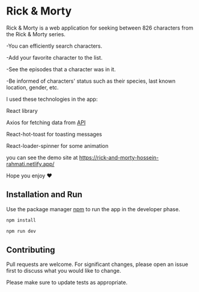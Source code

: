 # Rick & Morty

Rick & Morty is a web application for seeking between 826 characters from the Rick & Morty series.

-You can efficiently search characters.

-Add your favorite character to the list.

-See the episodes that a character was in it.

-Be informed of characters' status such as their species, last known location, gender, etc.



I used these technologies in the app:

React library

Axios for fetching data from [API](https://rickandmortyapi.com/)

React-hot-toast for toasting messages

React-loader-spinner for some animation

you can see the demo site at https://rick-and-morty-hossein-rahmati.netlify.app/

Hope you enjoy ❤️

## Installation and Run

Use the package manager [npm](https://www.npmjs.com/) to run the app in the developer phase.

```bash
npm install

npm run dev
```

## Contributing

Pull requests are welcome. For significant changes, please open an issue first
to discuss what you would like to change.

Please make sure to update tests as appropriate.

